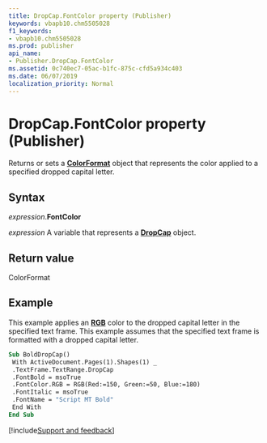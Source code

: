 ```yaml
---
title: DropCap.FontColor property (Publisher)
keywords: vbapb10.chm5505028
f1_keywords:
- vbapb10.chm5505028
ms.prod: publisher
api_name:
- Publisher.DropCap.FontColor
ms.assetid: 0c740ec7-05ac-b1fc-875c-cfd5a934c403
ms.date: 06/07/2019
localization_priority: Normal
---
```



# DropCap.FontColor property (Publisher)

Returns or sets a **[ColorFormat](Publisher.ColorFormat.md)** object that represents the color applied to a specified dropped capital letter.


## Syntax

_expression_.**FontColor**

_expression_ A variable that represents a **[DropCap](Publisher.DropCap.md)** object.


## Return value

ColorFormat


## Example

This example applies an **[RGB](Publisher.ColorFormat.RGB.md)** color to the dropped capital letter in the specified text frame. This example assumes that the specified text frame is formatted with a dropped capital letter.

```vb
Sub BoldDropCap() 
 With ActiveDocument.Pages(1).Shapes(1) _ 
 .TextFrame.TextRange.DropCap 
 .FontBold = msoTrue 
 .FontColor.RGB = RGB(Red:=150, Green:=50, Blue:=180) 
 .FontItalic = msoTrue 
 .FontName = "Script MT Bold" 
 End With 
End Sub
```

[!include[Support and feedback](~/includes/feedback-boilerplate.md)]